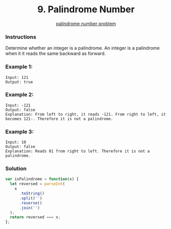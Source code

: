 <div align="center">
  <h1>9. Palindrome Number</h1>
  <a href="https://leetcode.com/problems/palindrome-number/" target="_blank">palindrome number problem</a>
</div>

### Instructions

Determine whether an integer is a palindrome. An integer is a palindrome when it it reads the same backward as forward.

### Example 1:

```shell
Input: 121
Output: true
```

### Example 2:

```shell
Input: -121
Output: false
Explanation: From left to right, it reads -121. From right to left, it becomes 121-. Therefore it is not a palindrome.
```

### Example 3:

```shell
Input: 10
Output: false
Explanation: Reads 01 from right to left. Therefore it is not a palindrome.
```

### Solution

```javascript
var isPalindrome = function(x) {
  let reversed = parseInt(
    x
      .toString()
      .split('')
      .reverse()
      .join('')
  );
  return reversed === x;
};
```
